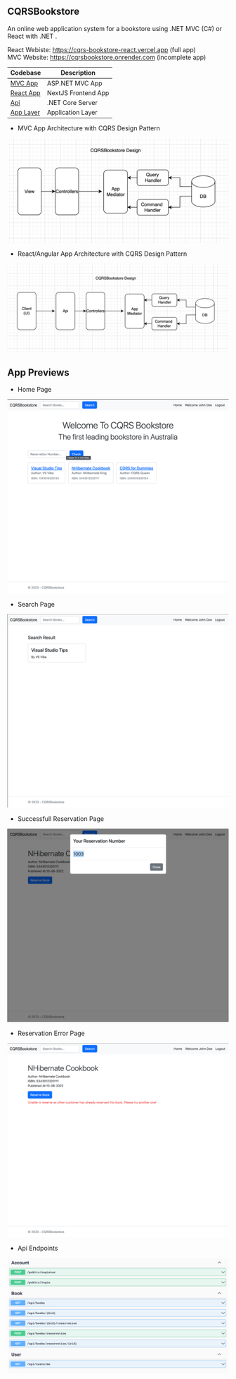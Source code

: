 ## CQRSBookstore

An online web application system for a bookstore using .NET MVC (C#) or React with .NET .

React Webiste: https://cqrs-bookstore-react.vercel.app (full app)\
MVC Website: https://cqrsbookstore.onrender.com (incomplete app)

| Codebase                                                                              | Description         |
| ------------------------------------------------------------------------------------- | ------------------- |
| [MVC App](https://github.com/kkaung/CQRSBookstore/tree/main/CQRSBookstore.UI/MVC)     | ASP.NET MVC App     |
| [React App](https://github.com/kkaung/CQRSBookstore/tree/main/CQRSBookstore.UI/React) | NextJS Frontend App |
| [Api](https://github.com/kkaung/CQRSBookstore/tree/main/CQRSBookstore.Api)            | .NET Core Server    |
| [App Layer](https://github.com/kkaung/CQRSBookstore/tree/main/CQRSBookstore.App)      | Application Layer   |

-   MVC App Architecture with CQRS Design Pattern

![Design](./Docs/images/MVCPattern.png)

-  React/Angular App Architecture with CQRS Design Pattern

![Design](./Docs/images/design.png)

## App Previews

-   Home Page

![Home](./Docs/images/home.png)

-   Search Page

![Search](./Docs/images/search.png)

-   Successfull Reservation Page

![Search](./Docs/images/reservationSuccess.png)

-   Reservation Error Page

![Search](./Docs/images/reservationError.png)

-   Api Endpoints

![Endpoints](./Docs/images/endpoints.png)
